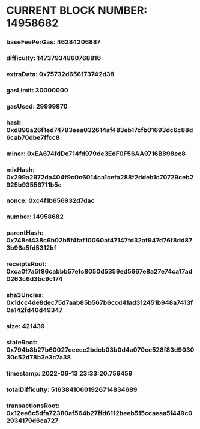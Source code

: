 # CURRENT BLOCK NUMBER: 14958682

### baseFeePerGas: 46284206887
### difficulty: 14737934860768816
### extraData: 0x75732d656173742d38
### gasLimit: 30000000
### gasUsed: 29999870
### hash: 0xd896a26f1ed74783eea032614af483eb17cfb01693dc6c88d6cab70dbe7ffcc8
### miner: 0xEA674fdDe714fd979de3EdF0F56AA9716B898ec8
### mixHash: 0x299a2972da404f9c0c6014ca1cefa288f2ddeb1c70729ceb2925b93556711b5e
### nonce: 0xc4f1b656932d7dac
### number: 14958682
### parentHash: 0x748ef438c6b02b5f4faf10060af47147fd32af947d76f8dd873b96a5fd5312bf
### receiptsRoot: 0xca0f7a5f86cabbb57efc8050d5359ed5667e8a27e74ca17ad0263c6d3bc9c174
### sha3Uncles: 0x1dcc4de8dec75d7aab85b567b6ccd41ad312451b948a7413f0a142fd40d49347
### size: 421439
### stateRoot: 0x794b8b27b60027eeecc2bdcb03b0d4a070ce528f83d903030c52d78b3e3c7a38
### timestamp: 2022-06-13 23:33:20.759459
### totalDifficulty: 51638410601926714834689
### transactionsRoot: 0x12ee6c5dfa72380af564b27ffd6112beeb515ccaeaa5f449c02934179d6ca727
